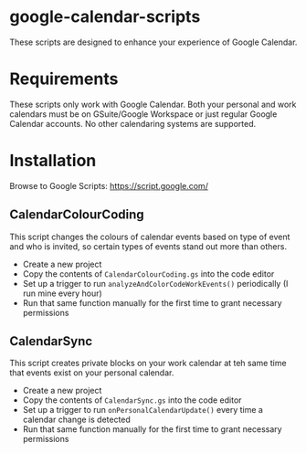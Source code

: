 # google-calendar-scripts

These scripts are designed to enhance your experience of Google Calendar.

# Requirements

These scripts only work with Google Calendar. Both your personal and work calendars must be on GSuite/Google Workspace or just regular Google Calendar accounts. No other calendaring systems are supported.

# Installation

Browse to Google Scripts: https://script.google.com/

## CalendarColourCoding

This script changes the colours of calendar events based on type of event and who is invited, so certain types of events stand out more than others. 

* Create a new project 
* Copy the contents of `CalendarColourCoding.gs` into the code editor
* Set up a trigger to run `analyzeAndColorCodeWorkEvents()` periodically (I run mine every hour)
* Run that same function manually for the first time to grant necessary permissions   

## CalendarSync

This script creates private blocks on your work calendar at teh same time that events exist on your personal calendar. 

* Create a new project
* Copy the contents of `CalendarSync.gs` into the code editor
* Set up a trigger to run `onPersonalCalendarUpdate()` every time a calendar change is detected
* Run that same function manually for the first time to grant necessary permissions

